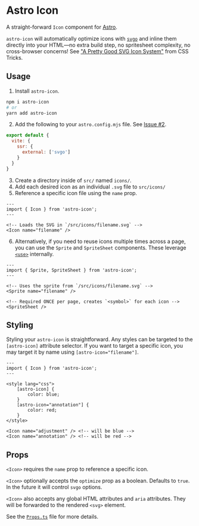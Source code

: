 # Astro Icon

A straight-forward `Icon` component for [Astro](https://astro.build).

`astro-icon` will automatically optimize icons with [`svgo`](https://github.com/svg/svgo) and inline them directly into your HTML—no extra build step, no spritesheet complexity, no cross-browser concerns! See ["A Pretty Good SVG Icon System"](https://css-tricks.com/pretty-good-svg-icon-system/#just-include-the-icons-inline) from CSS Tricks.

## Usage

1. Install `astro-icon`.

```bash
npm i astro-icon
# or
yarn add astro-icon
```

2. Add the following to your `astro.config.mjs` file. See [Issue #2](https://github.com/natemoo-re/astro-icon/issues/2).
```js
export default {
  vite: {
    ssr: {
      external: ['svgo']
    }
  }
}
```

3. Create a directory inside of `src/` named `icons/`.
4. Add each desired icon as an individual `.svg` file to `src/icons/`
5. Reference a specific icon file using the `name` prop.

```astro
---
import { Icon } from 'astro-icon';
---

<!-- Loads the SVG in `/src/icons/filename.svg` -->
<Icon name="filename" />
```

6. Alternatively, if you need to reuse icons multiple times across a page, you can use the `Sprite` and `SpriteSheet` components. These leverage [`<use>`](https://developer.mozilla.org/en-US/docs/Web/SVG/Element/use) internally.

```astro
---
import { Sprite, SpriteSheet } from 'astro-icon';
---

<!-- Uses the sprite from `/src/icons/filename.svg` -->
<Sprite name="filename" />

<!-- Required ONCE per page, creates `<symbol>` for each icon -->
<SpriteSheet />
```

## Styling

Styling your `astro-icon` is straightforward. Any styles can be targeted to the `[astro-icon]` attribute selector. If you want to target a specific icon, you may target it by name using `[astro-icon="filename"]`.

```astro
---
import { Icon } from 'astro-icon';
---

<style lang="css">
    [astro-icon] {
        color: blue;
    }
    [astro-icon="annotation"] {
        color: red;
    }
</style>

<Icon name="adjustment" /> <!-- will be blue -->
<Icon name="annotation" /> <!-- will be red -->
```

## Props

`<Icon>` requires the `name` prop to reference a specific icon.

`<Icon>` optionally accepts the `optimize` prop as a boolean. Defaults to `true`. In the future it will control `svgo` options.

`<Icon>` also accepts any global HTML attributes and `aria` attributes. They will be forwarded to the rendered `<svg>` element.

See the [`Props.ts`](./lib/Props.ts) file for more details.
